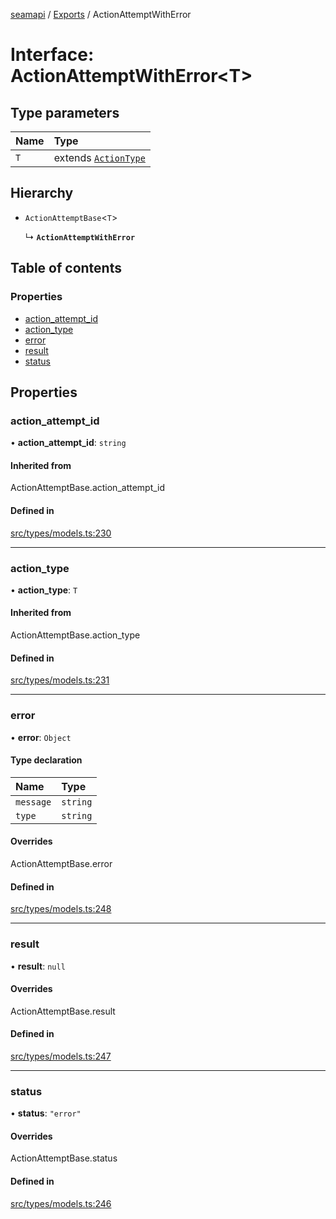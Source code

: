 [seamapi](../README.md) / [Exports](../modules.md) / ActionAttemptWithError

# Interface: ActionAttemptWithError<T\>

## Type parameters

| Name | Type |
| :------ | :------ |
| `T` | extends [`ActionType`](../modules.md#actiontype) |

## Hierarchy

- `ActionAttemptBase`<`T`\>

  ↳ **`ActionAttemptWithError`**

## Table of contents

### Properties

- [action\_attempt\_id](ActionAttemptWithError.md#action_attempt_id)
- [action\_type](ActionAttemptWithError.md#action_type)
- [error](ActionAttemptWithError.md#error)
- [result](ActionAttemptWithError.md#result)
- [status](ActionAttemptWithError.md#status)

## Properties

### action\_attempt\_id

• **action\_attempt\_id**: `string`

#### Inherited from

ActionAttemptBase.action\_attempt\_id

#### Defined in

[src/types/models.ts:230](https://github.com/seamapi/javascript/blob/main/src/types/models.ts#L230)

___

### action\_type

• **action\_type**: `T`

#### Inherited from

ActionAttemptBase.action\_type

#### Defined in

[src/types/models.ts:231](https://github.com/seamapi/javascript/blob/main/src/types/models.ts#L231)

___

### error

• **error**: `Object`

#### Type declaration

| Name | Type |
| :------ | :------ |
| `message` | `string` |
| `type` | `string` |

#### Overrides

ActionAttemptBase.error

#### Defined in

[src/types/models.ts:248](https://github.com/seamapi/javascript/blob/main/src/types/models.ts#L248)

___

### result

• **result**: ``null``

#### Overrides

ActionAttemptBase.result

#### Defined in

[src/types/models.ts:247](https://github.com/seamapi/javascript/blob/main/src/types/models.ts#L247)

___

### status

• **status**: ``"error"``

#### Overrides

ActionAttemptBase.status

#### Defined in

[src/types/models.ts:246](https://github.com/seamapi/javascript/blob/main/src/types/models.ts#L246)
